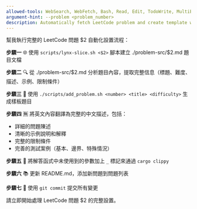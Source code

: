 ```yaml
---
allowed-tools: WebSearch, WebFetch, Bash, Read, Edit, TodoWrite, MultiEdit
argument-hint: --problem <problem_number>
description: Automatically fetch LeetCode problem and create template with Chinese description
---
```


幫我執行完整的 LeetCode 問題 $2 自動化設置流程：

**步驟一** 🌐 使用 `scripts/lynx-slice.sh <$2>` 腳本建立 ./problem-src/$2.md 題目文檔

**步驟二** 🔍 從 ./problem-src/$2.md 分析題目內容，提取完整信息（標題、難度、描述、示例、限制條件）

**步驟三** 📝 使用 `./scripts/add_problem.sh <number> <title> <difficulty>` 生成樣板題目

**步驟四** 🈚 將英文內容翻譯為完整的中文描述，包括：
   - 詳細的問題陳述
   - 清晰的示例說明和解釋
   - 完整的限制條件
   - 完善的測試案例（基本、邊界、特殊情況）

**步驟五** 🔧 將解答函式中未使用到的參數加上 `_` 標記來通過 `cargo clippy`

**步驟六** 📚 更新 README.md，添加新問題到問題列表

**步驟七** 💾 使用 `git commit` 提交所有變更

請立即開始處理 LeetCode 問題 $2 的完整設置。